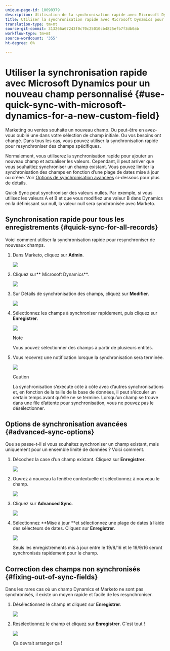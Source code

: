 ```yaml
---
unique-page-id: 10098379
description: Utilisation de la synchronisation rapide avec Microsoft Dynamics pour un nouveau champ personnalisé - Documents marketing - Documentation du produit
title: Utiliser la synchronisation rapide avec Microsoft Dynamics pour un nouveau champ personnalisé
translation-type: tm+mt
source-git-commit: 313266a67243f0c70c25010cb4825efb7f3db0ab
workflow-type: tm+mt
source-wordcount: '355'
ht-degree: 0%

---
```



# Utiliser la synchronisation rapide avec Microsoft Dynamics pour un nouveau champ personnalisé {#use-quick-sync-with-microsoft-dynamics-for-a-new-custom-field}

Marketing ou ventes souhaite un nouveau champ. Ou peut-être en avez-vous oublié une dans votre sélection de champ initiale. Ou vos besoins ont changé. Dans tous les cas, vous pouvez utiliser la synchronisation rapide pour resynchroniser des champs spécifiques.

Normalement, vous utiliserez la synchronisation rapide pour ajouter un nouveau champ et actualiser les valeurs. Cependant, il peut arriver que vous souhaitiez synchroniser un champ existant. Vous pouvez limiter la synchronisation des champs en fonction d’une plage de dates mise à jour ou créée. Voir [Options de synchronisation avancées](#Advanced_Sync_Options) ci-dessous pour plus de détails.

Quick Sync peut synchroniser des valeurs nulles. Par exemple, si vous utilisez les valeurs A et B et que vous modifiez une valeur B dans Dynamics en la définissant sur null, la valeur null sera synchronisée avec Marketo.

## Synchronisation rapide pour tous les enregistrements {#quick-sync-for-all-records}

Voici comment utiliser la synchronisation rapide pour resynchroniser de nouveaux champs.

1. Dans Marketo, cliquez sur **Admin**.

   ![](assets/image2016-8-19-11-3a14-3a5.png)

1. Cliquez sur** Microsoft Dynamics**.

   ![](assets/image2016-8-19-11-3a15-3a8.png)

1. Sur Détails de synchronisation des champs, cliquez sur **Modifier**.

   ![](assets/image2016-8-19-11-3a16-3a22.png)

1. Sélectionnez les champs à synchroniser rapidement, puis cliquez sur **Enregistrer**.

   ![](assets/image2016-8-25-15-3a26-3a11.png)

   >[!NOTE]
   >
   >Vous pouvez sélectionner des champs à partir de plusieurs entités.

1. Vous recevrez une notification lorsque la synchronisation sera terminée.

   ![](assets/field-sync-update-notification.png)

   >[!CAUTION]
   >
   >La synchronisation s’exécute côte à côte avec d’autres synchronisations et, en fonction de la taille de la base de données, il peut s’écouler un certain temps avant qu’elle ne se termine. Lorsqu’un champ se trouve dans une file d’attente pour synchronisation, vous ne pouvez pas le désélectionner.

## Options de synchronisation avancées {#advanced-sync-options}

Que se passe-t-il si vous souhaitez synchroniser un champ existant, mais uniquement pour un ensemble limité de données ? Voici comment.

1. Décochez la case d’un champ existant. Cliquez sur **Enregistrer**.

   ![](assets/image2016-8-25-16-3a16-3a32.png)

1. Ouvrez à nouveau la fenêtre contextuelle et sélectionnez à nouveau le champ.

   ![](assets/select-field-reselect-hand.png)

1. Cliquez sur **Advanced Sync**.

   ![](assets/image2016-8-25-15-3a52-3a9.png)

1. Sélectionnez **Mise à jour **et sélectionnez une plage de dates à l’aide des sélecteurs de dates. Cliquez sur **Enregistrer**.

   ![](assets/image2016-8-25-16-3a0-3a3.png)

   Seuls les enregistrements mis à jour entre le 19/8/16 et le 19/9/16 seront synchronisés rapidement pour le champ.

## Correction des champs non synchronisés {#fixing-out-of-sync-fields}

Dans les rares cas où un champ Dynamics et Marketo ne sont pas synchronisés, il existe un moyen rapide et facile de les resynchroniser.

1. Désélectionnez le champ et cliquez sur **Enregistrer**.

   ![](assets/image2016-8-25-16-3a16-3a32-1.png)

1. Resélectionnez le champ et cliquez sur **Enregistrer**. C&#39;est tout !

   ![](assets/image2016-8-25-16-3a20-3a45.png)

   Ça devrait arranger ça !

